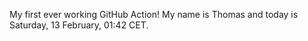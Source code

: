 My first ever working GitHub Action!
My name is Thomas and today is Saturday, 13 February, 01:42 CET. 
